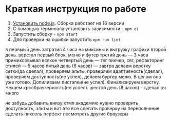 # Краткая инструкция по работе

1. [Установить node.js](https://nodejs.org/download/release/latest-v16.x/). Сборка работает на 16 версии
2. С помощью терминала установить зависимости - `npm ci`
3. Запустить сборку - `npm start`
4. Для проверки на ошибки запустить `npm run lint`


в первыый день затратил 4 часа на миксины и выгрузку графики
второй день. верстал первый блок, меню и футер
третий день — 3 часа примиксовывал всякое
четвертый день — тег пикчер, свг, рефакторинг стилей — 5 часов
пятый день (6 часов) — завтра делаем верстку сетки(да сделал), проверяем альты, проверяем адаптивность(сделал), проверяем доступность(не успел), делаем бургер меню. В целом оно уже готово. Допиливаем листалки(не успел). Финализируем верстку. Чекаем кросбраузерность(не успел). 
шестой день (8 часов) - сделал оч много

не забудь добавить внизу хтмл академию
нужно проверить доступность, альты и вот это все
сделать проверку на переполнение
сделать пиксель перфект
посмотреть другие браузеры